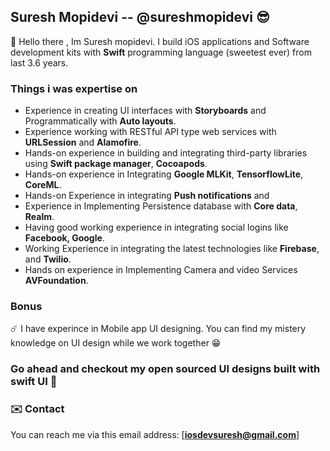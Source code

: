 ## Suresh Mopidevi -- @sureshmopidevi 😎

🌳 Hello there , Im Suresh mopidevi. I build iOS applications and Software development kits with **Swift** programming language (sweetest ever) from last 3.6 years.

### Things i was expertise on 
- Experience in creating UI interfaces with **Storyboards** and Programmatically with
**Auto layouts**.
- Experience working with RESTful API type web services with **URLSession** and
**Alamofire**.
- Hands-on experience in building and integrating third-party libraries using **Swift
package manager**, **Cocoapods**.
- Hands-on experience in Integrating **Google MLKit**, **TensorflowLite**, **CoreML**.
- Hands-on Experience in integrating **Push notifications** and
- Experience in Implementing Persistence database with **Core data**, **Realm**.
- Having good working experience in integrating social logins like **Facebook, Google**.
- Working Experience in integrating the latest technologies like **Firebase**, and **Twilio**.
- Hands on experience in Implementing Camera and video Services **AVFoundation**.

### Bonus
 ☄️ I have experince in Mobile app UI designing. You can find my mistery knowledge on UI design while we work together 😁
  
### Go ahead and checkout my open sourced UI designs built with swift UI 🌝


### ✉️ Contact
You can reach me via this email address: [**iosdevsuresh@gmail.com**]
